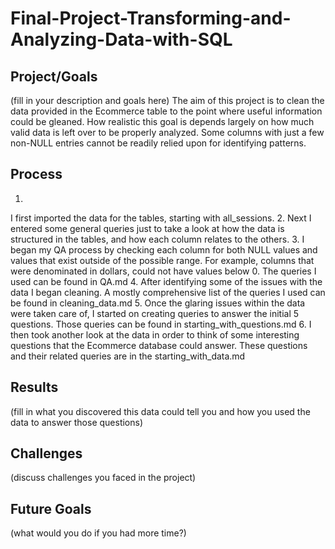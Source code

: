 # Final-Project-Transforming-and-Analyzing-Data-with-SQL

## Project/Goals
(fill in your description and goals here)
The aim of this project is to clean the data provided in the Ecommerce table to the point where useful information could be gleaned. How realistic this goal is depends largely on how much
valid data is left over to be properly analyzed. Some columns with just a few non-NULL entries cannot be readily relied upon for identifying patterns.
## Process
1.
I first imported the data for the tables, starting with all_sessions.
2.
Next I entered some general queries just to take a look at how the data is structured in the tables, and how each column relates to the others.
3.
I began my QA process by checking each column for both NULL values and values that exist outside of the possible range. For example, columns that were denominated in dollars,
could not have values below 0. The queries I used can be found in QA.md
4.
After identifying some of the issues with the data I began cleaning. A mostly comprehensive list of the queries I used can be found in cleaning_data.md
5.
Once the glaring issues within the data were taken care of, I started on creating queries to answer the initial 5 questions. Those queries can be found in starting_with_questions.md
6.
I then took another look at the data in order to think of some interesting questions that the Ecommerce database could answer. These questions and their related queries are in the starting_with_data.md 
## Results
(fill in what you discovered this data could tell you and how you used the data to answer those questions)

## Challenges 
(discuss challenges you faced in the project)

## Future Goals
(what would you do if you had more time?)
